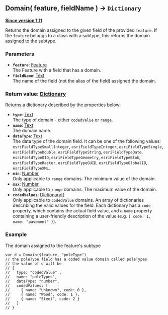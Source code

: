 ## Domain( feature, fieldName ) -> `Dictionary`

**[Since version 1.11](../../guide/version-matrix/)**

Returns the domain assigned to the given field of the provided `feature`. If the `feature` belongs to a class with a subtype, this returns the domain assigned to the subtype.

### Parameters
- **`feature`**: [Feature](../../guide/types/#feature)  
The Feature with a field that has a domain.
- **`fieldName`**: [Text](../../guide/types/#text)  
The name of the field (not the alias of the field) assigned the domain.

### Return value: [Dictionary](../../guide/types/#dictionary)

Returns a dictionary described by the properties below:
- **`type`**: [Text](../../guide/types/#text)  
The type of domain - either `codedValue` or `range`.
- **`name`**: [Text](../../guide/types/#text)  
The domain name.
- **`dataType`**: [Text](../../guide/types/#text)  
The data type of the domain field. It can be one of the following values: `esriFieldTypeSmallInteger`, `esriFieldTypeInteger`, `esriFieldTypeSingle`, `esriFieldTypeDouble`, `esriFieldTypeString`, `esriFieldTypeDate`, `esriFieldTypeOID`, `esriFieldTypeGeometry`, `esriFieldTypeBlob`, `esriFieldTypeRaster`, `esriFieldTypeGUID`, `esriFieldTypeGlobalID`, `esriFieldTypeXML`.
- **`min`**: [Number](../../guide/types/#number)  
Only applicable to `range` domains. The minimum value of the domain.
- **`max`**: [Number](../../guide/types/#number)  
Only applicable to `range` domains. The maximum value of the domain.
- **`codedValues`**: [Dictionary[]](../../guide/types/#dictionary)  
Only applicable to `codedValue` domains. An array of dictionaries describing the valid values for the field. Each dictionary has a `code` property, which contains the actual field value, and a `name` property containing a user-friendly description of the value (e.g. `{ code: 1, name: "pavement" }`).

### Example

The domain assigned to the feature's subtype

```arcade
var d = Domain($feature, "poleType")
// the poleType field has a coded value domain called poleTypes
// the value of d will be
// {
//   type: "codedValue" ,
//   name: "poleTypes",
//   dataType: "number",
//   codedValues: [
//     { name: "Unknown", code: 0 },
//     { name: "Wood", code: 1 },
//     { name: "Steel", code: 2 }
//   ]
// }

```
